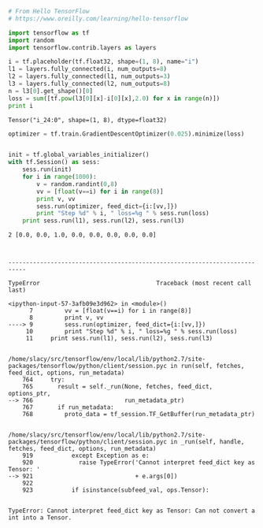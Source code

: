 

```python
# From Hello TensorFlow
# https://www.oreilly.com/learning/hello-tensorflow
```


```python
import tensorflow as tf
import random
import tensorflow.contrib.layers as layers
```


```python
i = tf.placeholder(tf.float32, shape=(1, 8), name="i")
l1 = layers.fully_connected(i, num_outputs=8)
l2 = layers.fully_connected(l1, num_outputs=3)
l3 = layers.fully_connected(l2, num_outputs=8)
n = l3[0].get_shape()[0]
loss = sum([tf.pow(l3[0][x]-i[0][x],2.0) for x in range(n)])
print i

```

    Tensor("i_24:0", shape=(1, 8), dtype=float32)



```python
optimizer = tf.train.GradientDescentOptimizer(0.025).minimize(loss)

```


```python

init = tf.global_variables_initializer() 
with tf.Session() as sess: 
    sess.run(init)
    for i in range(1000):
        v = random.randint(0,8)
        vv = [float(v==i) for i in range(8)]
        print v, vv
        sess.run(optimizer, feed_dict={i:[vv,]})
        print "Step %d" % i, " loss=%g " % sess.run(loss)
    print sess.run(l1), sess.run(l2), sess.run(l3)
```

    2 [0.0, 0.0, 1.0, 0.0, 0.0, 0.0, 0.0, 0.0]



    ---------------------------------------------------------------------------

    TypeError                                 Traceback (most recent call last)

    <ipython-input-57-3afb09e3d962> in <module>()
          7         vv = [float(v==i) for i in range(8)]
          8         print v, vv
    ----> 9         sess.run(optimizer, feed_dict={i:[vv,]})
         10         print "Step %d" % i, " loss=%g " % sess.run(loss)
         11     print sess.run(l1), sess.run(l2), sess.run(l3)


    /home/slacy/src/tensorflow/env/local/lib/python2.7/site-packages/tensorflow/python/client/session.pyc in run(self, fetches, feed_dict, options, run_metadata)
        764     try:
        765       result = self._run(None, fetches, feed_dict, options_ptr,
    --> 766                          run_metadata_ptr)
        767       if run_metadata:
        768         proto_data = tf_session.TF_GetBuffer(run_metadata_ptr)


    /home/slacy/src/tensorflow/env/local/lib/python2.7/site-packages/tensorflow/python/client/session.pyc in _run(self, handle, fetches, feed_dict, options, run_metadata)
        919           except Exception as e:
        920             raise TypeError('Cannot interpret feed_dict key as Tensor: '
    --> 921                             + e.args[0])
        922 
        923           if isinstance(subfeed_val, ops.Tensor):


    TypeError: Cannot interpret feed_dict key as Tensor: Can not convert a int into a Tensor.



```python

```
